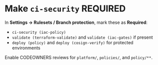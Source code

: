 # Make `ci-security` REQUIRED

In **Settings → Rulesets / Branch protection**, mark these as **Required**:
- `ci-security (iac-policy)`
- `validate (terraform-validate)` and `validate (iac-gates)` if present
- `deploy (policy)` and `deploy (cosign-verify)` for protected environments

Enable CODEOWNERS reviews for `platform/`, `policies/`, and `policy/**`.
